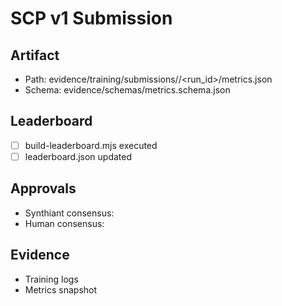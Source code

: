 # SCP v1 Submission

## Artifact
- Path: evidence/training/submissions/<id>/<run_id>/metrics.json
- Schema: evidence/schemas/metrics.schema.json

## Leaderboard
- [ ] build-leaderboard.mjs executed
- [ ] leaderboard.json updated

## Approvals
- Synthiant consensus:
- Human consensus:

## Evidence
- Training logs
- Metrics snapshot
